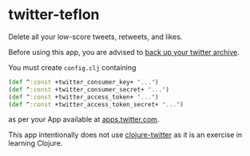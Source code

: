 # twitter-teflon

Delete all your low-score tweets, retweets, and likes.

Before using this app, you are advised to [back up your twitter archive](https://twitter.com/settings/account).

You must create `config.clj` containing

```clojure
(def ^:const +twitter_consumer_key+ "...")
(def ^:const +twitter_consumer_secret+ "...")
(def ^:const +twitter_access_token+ "...")
(def ^:const +twitter_access_token_secret+ "...")
```

as per your App available at [apps.twitter.com](https://apps.twitter.com).

This app intentionally does not use [clojure-twitter](https://github.com/mattrepl/clojure-twitter/) as it is an exercise in learning Clojure.
